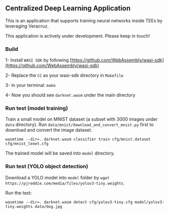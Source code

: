 ## Centralized Deep Learning Application

This is an application that supports training neural networks inside TEEs by leveraging Veracruz. 

This application is actively under development. Please keep in touch!

### Build

1- Install `WASI SDK` by following [https://github.com/WebAssembly/wasi-sdk](https://github.com/WebAssembly/wasi-sdk)

2- Replace the `CC` as your wasi-sdk directory in `Makefile`

3- In your terminal: `make`

4- Now you should see `darknet.wasm` under the main directory

### Run test (model training)

Train a small model on MNIST dataset (a subset with 3000 images under `data` directory). Run `data/mnist/download_and_convert_mnist.py` first to download and convert the image dataset.

```
wasmtime --dir=. darknet.wasm classifier train cfg/mnist.dataset cfg/mnist_lenet.cfg
```

The trained model will be saved into `model` directory.

### Run test (YOLO object detection)

Download a YOLO model into `model` folder by `wget https://pjreddie.com/media/files/yolov3-tiny.weights`.

Run the test:

```
wasmtime --dir=. darknet.wasm detect cfg/yolov3-tiny.cfg model/yolov3-tiny.weights data/dog.jpg
```